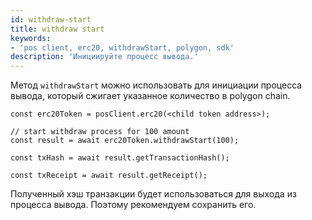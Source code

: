 ```yaml
---
id: withdraw-start
title: withdraw start
keywords:
- 'pos client, erc20, withdrawStart, polygon, sdk'
description: 'Инициируйте процесс вывода.'
---
```


Метод `withdrawStart` можно использовать для инициации процесса вывода, который сжигает указанное количество в polygon chain.

```
const erc20Token = posClient.erc20(<child token address>);

// start withdraw process for 100 amount
const result = await erc20Token.withdrawStart(100);

const txHash = await result.getTransactionHash();

const txReceipt = await result.getReceipt();

```

Полученный хэш транзакции будет использоваться для выхода из процесса вывода. Поэтому рекомендуем сохранить его.

